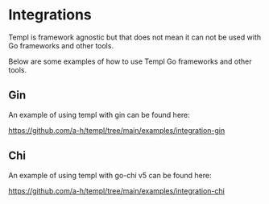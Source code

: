 # Integrations

Templ is framework agnostic but that does not mean it can not be used with Go frameworks and other tools. 

Below are some examples of how to use Templ Go frameworks and other tools.

## Gin

An example of using templ with gin can be found here:

https://github.com/a-h/templ/tree/main/examples/integration-gin

## Chi

An example of using templ with go-chi v5 can be found here: 

https://github.com/a-h/templ/tree/main/examples/integration-chi
